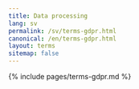 ```yaml
---
title: Data processing
lang: sv
permalink: /sv/terms-gdpr.html
canonical: /en/terms-gdpr.html
layout: terms
sitemap: false
---
```


{% include pages/terms-gdpr.md %}
